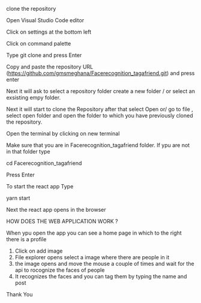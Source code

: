 clone the repository 

Open Visual Studio Code editor

Click on settings at the bottom left

Click on command palette

Type git clone and press Enter

Copy and paste the repository URL (https://github.com/gmsmeghana/Facerecognition_tagafriend.git) and press enter

Next it will ask to select a repository folder create a new folder / or select an exsisting empy folder.

Next it will start to clone the Repository after that select Open or/ go to file , select open folder and open the folder to which you have previously cloned the repository.

Open the terminal by clicking on new terminal

Make sure that you are in Facerecognition_tagafriend folder. If ypu are not in that folder  type 

cd Facerecognition_tagafriend

Press Enter

To start the react app Type

yarn start

Next the react app opens in the browser

HOW DOES THE WEB APPLICATION WORK ?

When ypu open the app you can see a home page in which to the right there is a profile 

1. Click on add image 
2. File explorer opens select a image where there are people in it 
3. the image opens and move the mouse a couple of times and wait for the api to rocognize the faces of people 
4. It recognizes the faces and you can tag them by typing the name and post

Thank You


